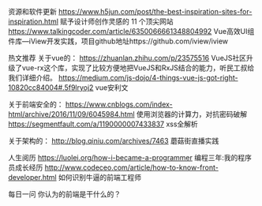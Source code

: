 资源和软件更新
https://www.h5jun.com/post/the-best-inspiration-sites-for-inspiration.html
赋予设计师创作灵感的 11 个顶尖网站
https://www.talkingcoder.com/article/6350066661348804992
Vue高效UI组件库—iView开发实践，项目github地址https://github.com/iview/iview

热文推荐
关于vue的：
https://zhuanlan.zhihu.com/p/23575516
VueJS社区升级了vue-rx这个库，实现了比较方便地把VueJS和RxJS结合的能力，听民工叔给我们详细介绍。
https://medium.com/js-dojo/4-things-vue-js-got-right-10820cc84004#.5f9lryoj2
vue安利文

关于前端安全的：
https://www.cnblogs.com/index-html/archive/2016/11/09/6045984.html
使用浏览器的计算力，对抗密码破解
https://segmentfault.com/a/1190000007433837
xss全解析

关于架构的：
http://blog.qiniu.com/archives/7463
蘑菇街直播实践

人生阅历
https://luolei.org/how-i-became-a-programmer
编程三年:我的程序员成长经历
http://www.codeceo.com/article/how-to-know-front-developer.html
如何识别牛逼的前端工程师


每日一问
你认为的前端是干什么的？